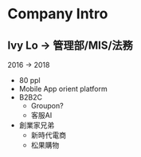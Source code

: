 # Company Intro
Ivy Lo -> 管理部/MIS/法務
----
2016 -> 2018

- 80 ppl 
- Mobile App orient platform
- B2B2C 
	- Groupon?
	- 客服AI 
- 創業家兄弟
	- 新時代電商
	- 松果購物
<!--stackedit_data:
eyJoaXN0b3J5IjpbMTgzOTI0NDk4NSwtMzgzMzUyNTk4XX0=
-->